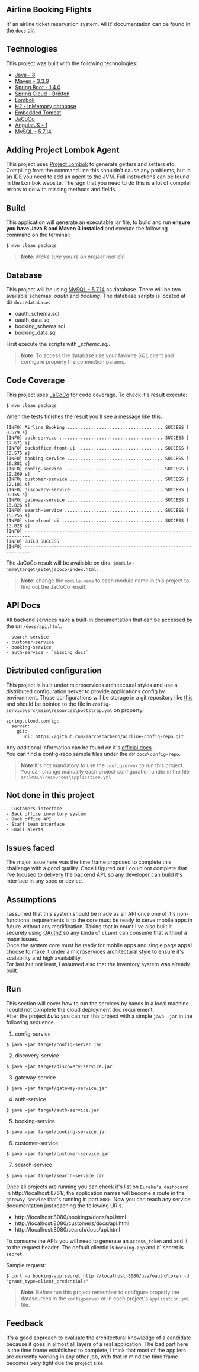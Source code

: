 Airline Booking Flights
---
It' an airline ticket reservation system. All it' documentation can be found in the `docs` dir.

Technologies
---
This project was built with the following technologies:

  - [Java - 8](http://www.oracle.com/technetwork/pt/java/javase/downloads/jdk8-downloads-2133151.html)
  - [Maven - 3.3.9](https://maven.apache.org/download.cgi)
  - [Spring Boot - 1.4.0](http://projects.spring.io/spring-boot/)
  - [Spring Cloud - Brixton](http://projects.spring.io/spring-cloud/)
  - [Lombok](https://projectlombok.org/)
  - [H2 - InMemory database](http://www.h2database.com/html/main.html)
  - [Embedded Tomcat](http://tomcat.apache.org/)
  - [JaCoCo](http://www.eclemma.org/jacoco/)
  - [AngularJS - 1](https://angularjs.org/)
  - [MySQL - 5.7.14](https://www.mysql.com/)
  
Adding Project Lombok Agent
---

This project uses [Project Lombok](http://projectlombok.org/features/index.html)
to generate getters and setters etc. Compiling from the command line this
shouldn't cause any problems, but in an IDE you need to add an agent
to the JVM. Full instructions can be found in the Lombok website. The
sign that you need to do this is a lot of compiler errors to do with
missing methods and fields.  

Build
---
This application will generate an executable jar file, to build and run **ensure you have Java 8 and Maven 3 installed** 
and execute the following command on the terminal:

```
$ mvn clean package
```

>**Note**: *Make sure you're on project root dir*.

Database
---
This project will be using [MySQL - 5.7.14](https://www.mysql.com/) as database. There will be two available schemas: *oauth* and *booking*.
The database scripts is located at dir `docs/database`:

 - oauth_schema.sql
 - oauth_data.sql
 - booking_schema.sql
 - booking_data.sql
 
First execute the scripts with *\_schema.sql*. 

>**Note**: To access the database use your favorite SQL client and configure properly the connection params.
  
Code Coverage
---
This project uses [JaCoCo](http://www.eclemma.org/jacoco/) for code coverage. To check it's result execute:

```
$ mvn clean package
```

When the tests finishes the result you'll see a message like this:
```
[INFO] Airline Booking .................................... SUCCESS [  0.679 s]
[INFO] auth-service ....................................... SUCCESS [ 17.671 s]
[INFO] backoffice-front-ui ................................ SUCCESS [ 13.575 s]
[INFO] booking-service .................................... SUCCESS [ 16.881 s]
[INFO] config-service ..................................... SUCCESS [ 12.269 s]
[INFO] customer-service ................................... SUCCESS [ 12.101 s]
[INFO] discovery-service .................................. SUCCESS [  9.955 s]
[INFO] gateway-service .................................... SUCCESS [ 13.826 s]
[INFO] search-service ..................................... SUCCESS [ 15.255 s]
[INFO] storefront-ui ...................................... SUCCESS [ 13.028 s]
[INFO] ------------------------------------------------------------------------
[INFO] BUILD SUCCESS
[INFO] ------------------------------------------------------------------------
```

The JaCoCo result will be available on dirs: `$module-name\target\site\jacoco\index.html`.

>**Note**: change the `module-name` to each module name in this project to find out the JaCoCo result.

API Docs
---
All backend services have a built-in documentation that can be accessed by the uri `/docs/api.html`.  

    - search-service
    - customer-service
    - booking-service
    - auth-service - `missing docs`
    
Distributed configuration
---
This project is built under microservices architectural styles and use a distributed configuration server to provide applications 
config by environment. Those configurations will be storage in a git repository like [this](https://github.com/marcosbarbero/airline-config-repo/blob/master/application.yml) 
and should be pointed to the file in `config-service\src\main\resources\bootstrap.yml` on property:

```
spring.cloud.config:
  server:
    git:
      uri: https://github.com/marcosbarbero/airline-config-repo.git
```

Any additional information can be found on it's [official docs](http://cloud.spring.io/spring-cloud-config/spring-cloud-config.html).  
You can find a config-repo sample files under the dir `docs\config-repo`.  

>**Note**:It's not mandatory to use the `configserver` to run this project. You can change manually each project configuration under in the
 file `src\main\resources\application.yml`
    
Not done in this project
---

    - Customers interface
    - Back office inventory system
    - Back office API
    - Staff team interface
    - Email alerts
    

Issues faced
---
The major issue here was the time frame proposed to complete this challenge with a good quality. Once I figured out I could not 
complete that I've focused to delivery the backend API, so any developer can build it's interface in any spec or device.

Assumptions
---
I assumed that this system should be made as an API once one of it's non-functional requirements is to the core
must be ready to serve mobile apps in future without any modification. Taking that in count I've also built it securely
using [OAuth2](http://oauth.net/2/) so any kinda of `client` can consume that without a major issues.  
Once the system core must be ready for mobile apps and single page apps I choose to make it under a microservices architectural style
to ensure it's scalability and high availability.  
For last but not least, I assumed also that the inventory system was already built.

Run
---
This section will cover how to run the services by hands in a local machine. I could not complete the cloud deployment doc requirement.    
After the project *build* you can run this project with a simple `java -jar` in the following sequence.

1. config-service
```
$ java -jar target/config-server.jar
```

2. discovery-service
```
$ java -jar target/discovery-service.jar
```

3. gateway-service
```
$ java -jar target/gateway-service.jar
```

4. auth-service
```
$ java -jar target/auth-service.jar
```

5. booking-service
```
$ java -jar target/booking-service.jar
```

6. customer-service
```
$ java -jar target/customer-service.jar
```

7. search-service
```
$ java -jar target/search-service.jar
```

Once all projects are running you can check it's list on `Eureka's dashboard` in http://localhost:8761/, the application names will become
 a route in the `gateway-service` that's running in port `8080`. Now you can reach any service documentation just reaching the following URIs.
 
  - http://localhost:8080/bookings/docs/api.html
  - http://localhost:8080/customers/docs/api.html
  - http://localhost:8080/search/docs/api.html

To consume the APIs you will need to generate an `access_token` and add it to the request header.
The default clientId is `booking-app` and it' secret is `secret`.  

Sample request:
```
$ curl -u booking-app:secret http://localhost:8080/uaa/oauth/token -d "grant_type=client_credentials"
```


>**Note**: Before run this project remember to configure properly the datasources in the `configserver` or in each project's `application.yml` file.

Feedback
---

It's a good approach to evaluate the architectural knowledge of a candidate because it goes in almost all layers of a
 real application. The bad part here is the time frame established to complete, I think that most of the appliers are currently
 working in any other job, with that in mind the time frame becomes very tight due the project size.